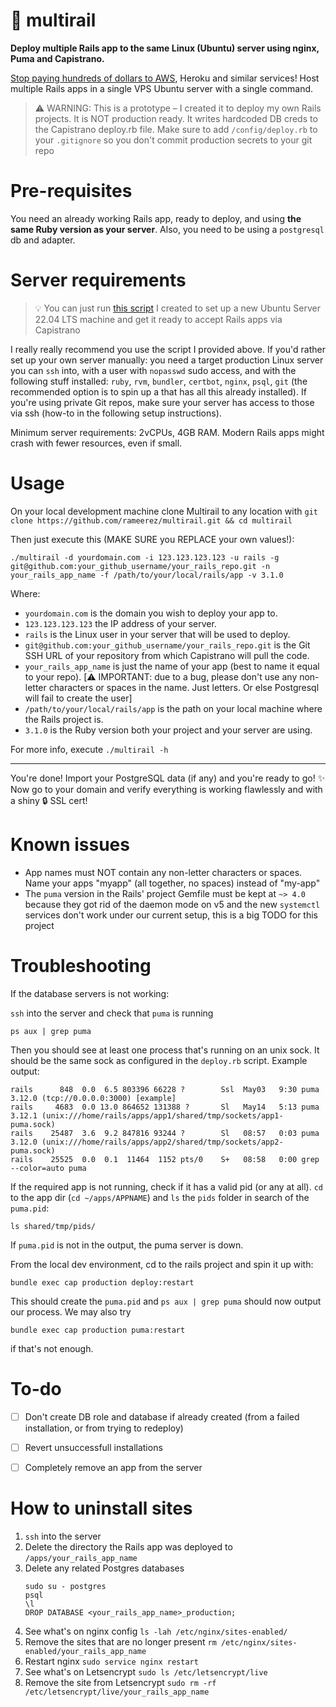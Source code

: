 # 🚝 multirail

**Deploy multiple Rails app to the same Linux (Ubuntu) server using nginx, Puma and Capistrano.**

[Stop paying hundreds of dollars to AWS](https://x.com/rameerez/status/1811782548353351898), Heroku and similar services! Host multiple Rails apps in a single VPS Ubuntu server with a single command.

> ⚠️ WARNING: This is a prototype – I created it to deploy my own Rails projects. It is NOT production ready. It writes hardcoded DB creds to the Capistrano deploy.rb file. Make sure to add `/config/deploy.rb` to your `.gitignore` so you don't commit production secrets to your git repo

# Pre-requisites

You need an already working Rails app, ready to deploy, and using __the same Ruby version as your server__. Also, you need to be using a `postgresql` db and adapter.

# Server requirements

> 💡 You can just run [this script](https://gist.github.com/rameerez/4813291ad6e21766e05718a961276341) I created to set up a new Ubuntu Server 22.04 LTS machine and get it ready to accept Rails apps via Capistrano

I really really recommend you use the script I provided above. If you'd rather set up your own server manually: you need a target production Linux server you can `ssh` into, with a user with `nopasswd` sudo access, and with the following stuff installed: `ruby`, `rvm`, `bundler`, `certbot`, `nginx`, `psql`, `git` (the recommended option is to spin up a that has all this already installed). If you're using private Git repos, make sure your server has access to those via ssh (how-to in the following setup instructions).

Minimum server requirements: 2vCPUs, 4GB RAM. Modern Rails apps might crash with fewer resources, even if small.


# Usage

On your local development machine clone Multirail to any location with `git clone https://github.com/rameerez/multirail.git && cd multirail`

Then just execute this (MAKE SURE you REPLACE your own values!):

```
./multirail -d yourdomain.com -i 123.123.123.123 -u rails -g git@github.com:your_github_username/your_rails_repo.git -n your_rails_app_name -f /path/to/your/local/rails/app -v 3.1.0
```

Where:

- `yourdomain.com` is the domain you wish to deploy your app to.
- `123.123.123.123` the IP address of your server.
- `rails` is the Linux user in your server that will be used to deploy.
- `git@github.com:your_github_username/your_rails_repo.git` is the Git SSH URL of your repository from which Capistrano will pull the code.
- `your_rails_app_name` is just the name of your app (best to name it equal to your repo). [⚠️ IMPORTANT: due to a bug, please don't use any non-letter characters or spaces in the name. Just letters. Or else Postgresql will fail to create the user]
- `/path/to/your/local/rails/app` is the path on your local machine where the Rails project is.
- `3.1.0` is the Ruby version both your project and your server are using.

For more info, execute `./multirail -h`

---

You're done! Import your PostgreSQL data (if any) and you're ready to go! ✨ Now go to your domain and verify everything is working flawlessly and with a shiny 🔒 SSL cert!

# Known issues
 - App names must NOT contain any non-letter characters or spaces. Name your apps "myapp" (all together, no spaces) instead of "my-app"
 - The `puma` version in the Rails' project Gemfile must be kept at `~> 4.0` because they got rid of the daemon mode on v5 and the new `systemctl` services don't work under our current setup, this is a big TODO for this project

# Troubleshooting

If the database servers is not working:

`ssh` into the server and check that `puma` is running

```
ps aux | grep puma
```

Then you should see at least one process that's running on an unix sock. It should be the same sock as configured in the `deploy.rb` script. Example output:

```
rails      848  0.0  6.5 803396 66228 ?        Ssl  May03   9:30 puma 3.12.0 (tcp://0.0.0.0:3000) [example]
rails     4683  0.0 13.0 864652 131388 ?       Sl   May14   5:13 puma 3.12.1 (unix:///home/rails/apps/app1/shared/tmp/sockets/app1-puma.sock)
rails    25487  3.6  9.2 847816 93244 ?        Sl   08:57   0:03 puma 3.12.0 (unix:///home/rails/apps/app2/shared/tmp/sockets/app2-puma.sock)
rails    25525  0.0  0.1  11464  1152 pts/0    S+   08:58   0:00 grep --color=auto puma
```

If the required app is not running, check if it has a valid pid (or any at all). `cd` to the app dir (`cd ~/apps/APPNAME`) and `ls` the `pids` folder in search of the `puma.pid`:

```
ls shared/tmp/pids/
```

If `puma.pid` is not in the output, the puma server is down.

From the local dev environment, cd to the rails project and spin it up with:

```
bundle exec cap production deploy:restart
```

This should create the `puma.pid` and `ps aux | grep puma` should now output our process. We may also try

```
bundle exec cap production puma:restart
```

if that's not enough.

# To-do

- [ ] Don't create DB role and database if already created (from a failed installation, or from trying to redeploy)
- [ ] Revert unsuccessfull installations
- [ ] Completely remove an app from the server


# How to uninstall sites

 1. `ssh` into the server
 2. Delete the directory the Rails app was deployed to `/apps/your_rails_app_name`
 3. Delete any related Postgres databases
      ```
      sudo su - postgres
      psql
      \l
      DROP DATABASE <your_rails_app_name>_production;
      ```
 4. See what's on nginx config `ls -lah /etc/nginx/sites-enabled/`
 5. Remove the sites that are no longer present `rm /etc/nginx/sites-enabled/your_rails_app_name`
 6. Restart nginx `sudo service nginx restart`
 7. See what's on Letsencrypt `sudo ls /etc/letsencrypt/live`
 8. Remove the site from Letsencrypt `sudo rm -rf /etc/letsencrypt/live/your_rails_app_name`
